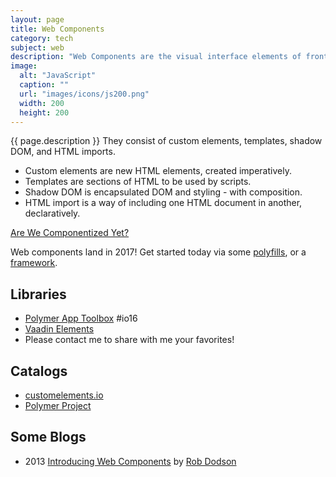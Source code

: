 ```yaml
---
layout: page
title: Web Components
category: tech
subject: web
description: "Web Components are the visual interface elements of front-end applications."
image:
  alt: "JavaScript"
  caption: ""
  url: "images/icons/js200.png"
  width: 200
  height: 200
---
```


{{ page.description }}
They consist of custom elements, templates, shadow DOM, and HTML imports.

* Custom elements are new HTML elements, created imperatively.
* Templates are sections of HTML to be used by scripts.
* Shadow DOM is encapsulated DOM and styling - with composition.
* HTML import is a way of including one HTML document in another, declaratively.

[Are We Componentized Yet?](https://jonrimmer.github.io/are-we-componentized-yet/)

Web components land in 2017!
Get started today via some [polyfills]({{site.baseurl}}tech/polyfills.html), or a
[framework]({{site.baseurl}}tech/js-frameworks.html).

Libraries
---------
* [Polymer App Toolbox](https://www.polymer-project.org/1.0/toolbox/) #io16
* [Vaadin Elements](https://vaadin.com/elements)
* Please contact me to share with me your favorites!

Catalogs
--------
* [customelements.io](https://customelements.io/)
* [Polymer Project](https://elements.polymer-project.org/)

Some Blogs
-----
* 2013 [Introducing Web Components](https://css-tricks.com/modular-future-web-components/)  by [Rob Dodson](http://twitter.com/rob_dodson)
